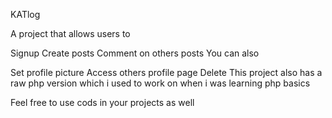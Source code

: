 KATlog

A project that allows users to

Signup
Create posts
Comment on others posts
You can also

Set profile picture
Access others profile page
Delete
This project also has a raw php version which i used to work on when i was learning php basics

Feel free to use cods in your projects as well
